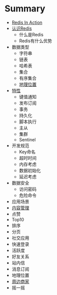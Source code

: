 # Summary

* [Redis In Action](README.md)
* [认识Redis](ru-men.md)
  * 什么是Redis
  * Redis有什么优势
* 数据类型
  * 字符串
  * 链表
  * 哈希表
  * 集合
  * 有序集合
  * [地理位置](di-li-wei-zhi.md)
* [特性](te-xing.md)
  * 键值通知
  * 发布订阅
  * 事务
  * 持久化
  * 脚本执行
  * 主从
  * 集群
  * Sentinel
* 开发规范
  * Key命名
  * 超时时间
  * 内存考虑
  * 数据初始化
  * 延迟考虑
* 数据安全
  * 访问密码
  * 危险命令
* 应用场景
* [内容管理](nei-rong-guan-li.md)
* 点赞
* Top10
* 排序
* 分页
* 社交应用
* 快速登录
* 活跃度
* 好友关系
* 站内信
* 消息订阅
* 地理位置
* [周边商家](sheng-huo-fu-wu.md)
* 摇一摇

